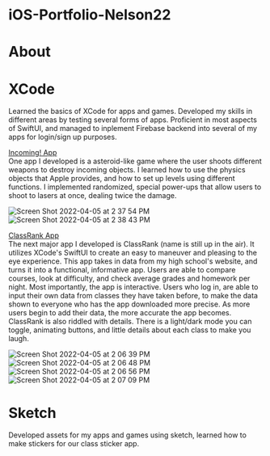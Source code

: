 # iOS-Portfolio-Nelson22
# About

# XCode
Learned the basics of XCode for apps and games. Developed my skills in different areas by testing several forms of apps. Proficient in most aspects of SwiftUI, and managed to inplement Firebase backend into several of my apps for login/sign up purposes. 

[Incoming! App](https://github.com/colenelson33/Incoming)<br/>
One app I developed is a asteroid-like game where the user shoots different weapons to destroy incoming objects. I learned how to use the physics objects that Apple provides, and how to set up levels using different functions. I implemented randomized, special power-ups that allow users to shoot to lasers at once, dealing twice the damage. 

![Screen Shot 2022-04-05 at 2 37 54 PM](https://user-images.githubusercontent.com/98774834/161836113-fc32d714-f6b8-4b9c-97a6-d6839934a8e1.png)
![Screen Shot 2022-04-05 at 2 38 43 PM](https://user-images.githubusercontent.com/98774834/161836150-b6a2eb67-5343-416e-8c76-a7524d73e32c.png)

[ClassRank App](https://github.com/colenelson33/EPHSRatr)<br/>
The next major app I developed is ClassRank (name is still up in the air). It utilizes XCode's SwiftUI to create an easy to maneuver and pleasing to the eye experience. This app takes in data from my high school's website, and turns it into a functional, informative app. Users are able to compare courses, look at difficulty, and check average grades and homework per night. Most importantly, the app is interactive. Users who log in, are able to input their own data from classes they have taken before, to make the data shown to everyone who has the app downloaded more precise. As more users begin to add their data, the more accurate the app becomes. ClassRank is also riddled with details. There is a light/dark mode you can toggle, animating buttons, and little details about each class to make you laugh.

![Screen Shot 2022-04-05 at 2 06 39 PM](https://user-images.githubusercontent.com/98774834/161837613-cdd9e5e8-33cc-408a-baeb-698b606597b3.png)
![Screen Shot 2022-04-05 at 2 06 48 PM](https://user-images.githubusercontent.com/98774834/161837623-f161d40b-3c7c-4cb6-bef9-46de04633770.png)
![Screen Shot 2022-04-05 at 2 06 56 PM](https://user-images.githubusercontent.com/98774834/161837743-d4913e4a-4ed2-4757-a7fd-644605877f8b.png)
![Screen Shot 2022-04-05 at 2 07 09 PM](https://user-images.githubusercontent.com/98774834/161837769-531f6d0b-433d-4969-9c6e-79f19e836e31.png)


# Sketch
Developed assets for my apps and games using sketch, learned how to make stickers for our class sticker app.



